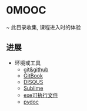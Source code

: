 # 0MOOC
~ 此目录收集, 课程进入时的体验

## 进展


* 环境或工具
   * [git&github](git.md)
   * [GitBook](GitBook.md)
   * [DISQUS](DISQUS.md)
   * [Sublime](sublimeplugin.md)
   * [exe可执行文件](exe.md)
   * [pydoc](pydoc.md)